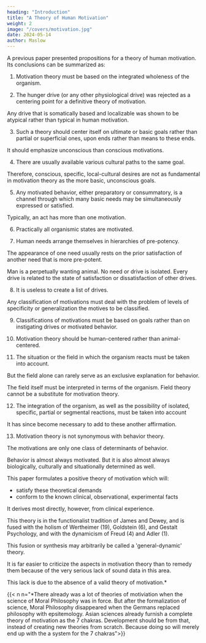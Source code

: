 ```yaml
---
heading: "Introduction"
title: "A Theory of Human Motivation"
weight: 2
image: "/covers/motivation.jpg"
date: 2024-05-14
author: Maslow
---
```



<!-- A. H. Maslow (1943)
Originally Published in Psychological Review, 50, 370-396. -->

<!-- In a previous paper, various propositions were presented which would have to be included in any  that could lay claim to being definitive.  -->

A previous paper presented propositions for a theory of human motivation. Its conclusions can be summarized as:

1. Motivation theory must be based on the integrated wholeness of the organism.

2. The hunger drive (or any other physiological drive) was rejected as a centering point for a definitive theory of motivation.

Any drive that is somatically based and localizable was shown to be atypical rather than typical in human motivation.

3. Such a theory should center itself on ultimate or basic goals rather than partial or superficial ones, upon ends rather than means to these ends. 

It should emphasize unconscious than conscious motivations.

4. There are usually available various cultural paths to the same goal.

Therefore, conscious, specific, local-cultural desires are not as fundamental in motivation theory as the more basic, unconscious goals.

5. Any motivated behavior, either preparatory or consummatory, is a channel through which many basic needs may be simultaneously expressed or satisfied. 

Typically, an act has more than one motivation.

6. Practically all organismic states are motivated.

7. Human needs arrange themselves in hierarchies of pre-potency.

The appearance of one need usually rests on the prior satisfaction of another need that is more pre-potent. 

Man is a perpetually wanting animal. No need or drive is isolated. Every drive is related to the state of satisfaction or dissatisfaction of other drives.

8. It is useless to create a list of drives.

 <!-- will get us nowhere for various theoretical and practical reasons. Furthermore  -->

Any classification of motivations must deal with the problem of levels of specificity or generalization the motives to be classified.

9. Classifications of motivations must be based on goals rather than on instigating drives or motivated behavior.

10. Motivation theory should be human-centered rather than animal-centered.

11. The situation or the field in which the organism reacts must be taken into account.

But the field alone can rarely serve as an exclusive explanation for behavior. 

The field itself must be interpreted in terms of the organism. Field theory cannot be a substitute for motivation theory.

12. The integration of the organism, as well as the possibility of isolated, specific, partial or segmental reactions, must be taken into account

It has since become necessary to add to these another affirmation.

13. Motivation theory is not synonymous with behavior theory. 

The motivations are only one class of determinants of behavior. 

Behavior is almost always motivated. But it is also almost always biologically, culturally and situationally determined as well.

This paper formulates a positive theory of motivation which will:
- satisfy these theoretical demands 
- conform to the known clinical, observational, experimental facts

It derives most directly, however, from clinical experience. 

This theory is in the functionalist tradition of James and Dewey, and is fused with the holism of Wertheimer (19), Goldstein (6), and Gestalt Psychology, and with the dynamicism of Freud (4) and Adler (1). 

This fusion or synthesis may arbitrarily be called a 'general-dynamic' theory.

It is far easier to criticize the aspects in motivation theory than to remedy them because of the very serious lack of sound data in this area. 

This lack is due to the absence of a valid theory of motivation.*

{{< n n="*There already was a lot of theories of motiviation when the science of Moral Philosophy was in force. But after the formalization of science, Moral Philosophy disappeared when the Germans replaced philosophy with epsitemology. Asian sciences already furnish a complete theory of motivation as the 7 chakras. Development should be from that, instead of creating new theories from scratch. Because doing so will merely end up with the a system for the 7 chakras">}} 

<!-- The present theory then must be considered to be a suggested program or framework for future research and must stand or fall, not so much on facts available or evidence presented, as upon researches to be done, researches suggested perhaps, by the questions raised in this paper.[p. 372] -->

